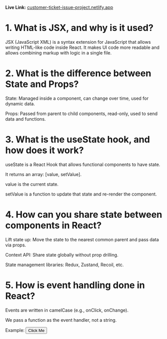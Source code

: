 **Live Link:** [customer-ticket-issue-project.netlify.app](https://customer-ticket-issue-project.netlify.app)


<h1>1. What is JSX, and why is it used?</h1>

JSX (JavaScript XML) is a syntax extension for JavaScript that allows writing HTML-like code inside React.
It makes UI code more readable and allows combining markup with logic in a single file.

<h1>2. What is the difference between State and Props?</h1>

State: Managed inside a component, can change over time, used for dynamic data.

Props: Passed from parent to child components, read-only, used to send data and functions.

<h1>3. What is the useState hook, and how does it work?</h1>

useState is a React Hook that allows functional components to have state.

It returns an array: [value, setValue].

value is the current state.

setValue is a function to update that state and re-render the component.

<h1>4. How can you share state between components in React?</h1>

Lift state up: Move the state to the nearest common parent and pass data via props.

Context API: Share state globally without prop drilling.

State management libraries: Redux, Zustand, Recoil, etc.

<h1>5. How is event handling done in React?</h1>

Events are written in camelCase (e.g., onClick, onChange).

We pass a function as the event handler, not a string.

Example:
<button onClick={handleClick}>Click Me</button>
